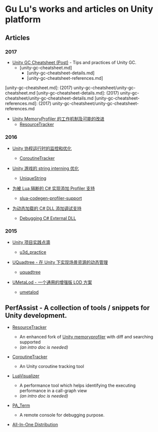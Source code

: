 # Gu Lu's works and articles on Unity platform

## Articles

### 2017

- [Unity GC Cheatsheet (Post)](http://gulu-dev.com/post/perf_assist/2017-02-18-unity-gc-cheatsheet)  - Tips and practices of Unity GC.
	- [unity-gc-cheatsheet.md]
	    + [unity-gc-cheatsheet-details.md]
	    + [unity-gc-cheatsheet-references.md]

[unity-gc-cheatsheet.md]: (2017) unity-gc-cheatsheet/unity-gc-cheatsheet.md
[unity-gc-cheatsheet-details.md]: (2017) unity-gc-cheatsheet/unity-gc-cheatsheet-details.md
[unity-gc-cheatsheet-references.md]: (2017) unity-gc-cheatsheet/unity-gc-cheatsheet-references.md

- [Unity MemoryProfiler 的工作机制及可能的改进](http://gulu-dev.com/post/perf_assist/2017-01-25-unity-memoryprofiler)
    + [ResourceTracker](https://github.com/PerfAssist/PA_ResourceTracker)

### 2016

- [Unity 协程运行时的监控和优化](http://gulu-dev.com/post/perf_assist/2016-12-20-unity-coroutine-optimizing)
    + [CoroutineTracker](https://github.com/PerfAssist/PA_CoroutineTracker)

- [Unity 游戏的 string interning 优化](http://gulu-dev.com/post/perf_assist/2016-11-22-unity-string-intern)
    + [UniqueString](https://github.com/PerfAssist/PA_Common/blob/master/UniqueString.cs)

- [为被 Lua 隔断的 C# 实现添加 Profiler 支持](http://gulu-dev.com/post/2016-06-02-profiler-support-for-code-behind-lua)
    + [slua-codegen-profiler-support](https://gist.github.com/mc-gulu/fdc154e072055ba9369557acb74461c9)

- [为动态加载的 C# DLL 添加调试支持](http://gulu-dev.com/post/2016-08-30-unity-external-dll-debugging) 
    + [Debugging C# External DLL](https://github.com/mc-gulu/gl-bits/tree/master/%282016%29%2001.%20Debugging%20C%23%20External%20DLL%20%28Unity%29)

### 2015

- [Unity 项目实践点滴](http://gulu-dev.com/post/2015-06-28-u3d-practices-and-tips)
    + [u3d_practice](https://github.com/mc-gulu/u3d_practice)

- [UQuadtree - 在 Unity 下实现场景资源的动态管理](http://gulu-dev.com/post/2015-07-11-uquadtree)
    + [uquadtree](https://github.com/mc-gulu/uquadtree)

- [UMetaLod - 一个通用的增强版 LOD 方案](http://gulu-dev.com/post/2015-07-19-umetalod)
    + [umetalod](https://github.com/mc-gulu/umetalod)

## **PerfAssist** - A collection of tools / snippets for Unity development.

- [ResourceTracker](https://github.com/PerfAssist/PA_ResourceTracker)
    + An enhanced fork of [Unity memoryprofiler](https://bitbucket.org/Unity-Technologies/memoryprofiler) with diff and searching supported   
    + *(an intro doc is needed)*

- [CoroutineTracker](https://github.com/PerfAssist/PA_CoroutineTracker)
    + An Unity coroutine tracking tool
  
- [LuaVisualizer](https://github.com/PerfAssist/PA_LuaVisualizer)
    + A performance tool which helps identifying the executing performance in a call-graph view
    + *(an intro doc is needed)*

- [PA_Term](https://github.com/PerfAssist/PA_Term)
    + A remote console for debugging purpose.

- [All-In-One Distribution](https://github.com/PerfAssist/PerfAssistDist)

